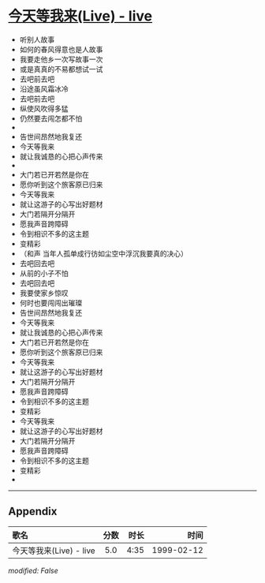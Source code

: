 # [今天等我来(Live) - live](https://music.163.com/song?id=67637)

* 听别人故事
* 如何的春风得意也是人故事
* 我要走他乡一次写故事一次
* 或是真真的不易都想试一试
* 去吧前去吧
* 沿途虽风霜冰冷
* 去吧前去吧
* 纵使风吹得多猛
* 仍然要去闯怎都不怕
* 
* 告世间昂然地我复还
* 今天等我来
* 就让我诚恳的心把心声传来
* 
* 大门若已开若然是你在
* 愿你听到这个旅客原已归来
* 今天等我来
* 就让这游子的心写出好题材
* 大门若隔开分隔开
* 愿我声音跨障碍
* 令到相识不多的这主题
* 变精彩
* （和声 当年人孤单成行彷如尘空中浮沉我要真的决心）
* 去吧回去吧
* 从前的小子不怕
* 去吧回去吧
* 我要使家乡惊叹
* 何时也要闯闯出璀璨
* 告世间昂然地我复还
* 今天等我来
* 就让我诚恳的心把心声传来
* 大门若已开若然是你在
* 愿你听到这个旅客原已归来
* 今天等我来
* 就让这游子的心写出好题材
* 大门若隔开分隔开
* 愿我声音跨障碍
* 令到相识不多的这主题
* 变精彩
* 今天等我来
* 就让这游子的心写出好题材
* 大门若隔开分隔开
* 愿我声音跨障碍
* 令到相识不多的这主题
* 变精彩
* 


---

## Appendix

|歌名|分数|时长|时间|
|:---|:---:|---:|---:|
|今天等我来(Live) - live|5.0|4:35|1999-02-12

*modified: False*